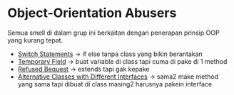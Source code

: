 # Object-Orientation Abusers

Semua smell di dalam grup ini berkaitan dengan penerapan prinsip OOP yang kurang tepat.

- [Switch Statements](switch_statements) -> if else tanpa class yang bikin berantakan
- [Temporary Field](temporary_field) -> buat variable di class tapi cuma di pake di 1 method
- [Refused Bequest](refused_bequest) -> extends tapi gak kepake
- [Alternative Classes with Different Interfaces](alt_classes_with_dif_interfaces) -> sama2 make method yang sama tapi dibuat di class masing2 harusnya pakein interface